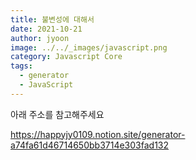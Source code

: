```yaml
---
title: 불변성에 대해서
date: 2021-10-21
author: jyoon
image: ../../_images/javascript.png
category: Javascript Core
tags:
  - generator
  - JavaScript
---
```


아래 주소를 참고해주세요


<https://happyjy0109.notion.site/generator-a74fa61d46714650bb3714e303fad132>
